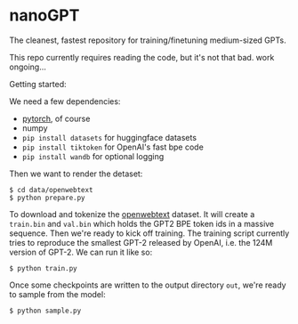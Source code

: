 
# nanoGPT

The cleanest, fastest repository for training/finetuning medium-sized GPTs.

This repo currently requires reading the code, but it's not that bad. work ongoing...

Getting started:

We need a few dependencies:

- [pytorch](https://pytorch.org), of course
- numpy
- `pip install datasets` for huggingface datasets
- `pip install tiktoken` for OpenAI's fast bpe code
- `pip install wandb` for optional logging

Then we want to render the detaset:

```
$ cd data/openwebtext
$ python prepare.py
```

To download and tokenize the [openwebtext](https://huggingface.co/datasets/openwebtext) dataset. It will create a `train.bin` and `val.bin` which holds the GPT2 BPE token ids in a massive sequence. Then we're ready to kick off training. The training script currently tries to reproduce the smallest GPT-2 released by OpenAI, i.e. the 124M version of GPT-2. We can run it like so:

```
$ python train.py
```

Once some checkpoints are written to the output directory `out`, we're ready to sample from the model:

```
$ python sample.py
```

